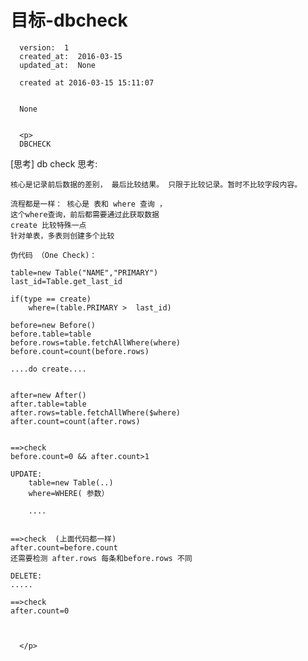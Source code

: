 
  # 目标-dbcheck

      version:  1
      created_at:  2016-03-15
      updated_at:  None

      created at 2016-03-15 15:11:07 


      None


      <p>
      DBCHECK


[思考]
db check 思考:

	核心是记录前后数据的差别， 最后比较结果。 只限于比较记录。暂时不比较字段内容。

	流程都是一样： 核心是 表和 where 查询 ， 
	这个where查询，前后都需要通过此获取数据
	create 比较特殊一点
	针对单表，多表则创建多个比较
	
	伪代码 （One Check)：
	
	table=new Table("NAME","PRIMARY")
	last_id=Table.get_last_id

	if(type == create)
		where=(table.PRIMARY >  last_id)

	before=new Before()
	before.table=table
	before.rows=table.fetchAllWhere(where)
	before.count=count(before.rows)

	....do create....


	after=new After()
	after.table=table
	after.rows=table.fetchAllWhere($where)
	after.count=count(after.rows)
	

	==>check
	before.count=0 && after.count>1

	UPDATE: 
		table=new Table(..)
		where=WHERE( 参数）

		....


	==>check  (上面代码都一样)
	after.count=before.count
	还需要检测 after.rows 每条和before.rows 不同

	DELETE:
	.....

	==>check
	after.count=0
	


      </p>

  